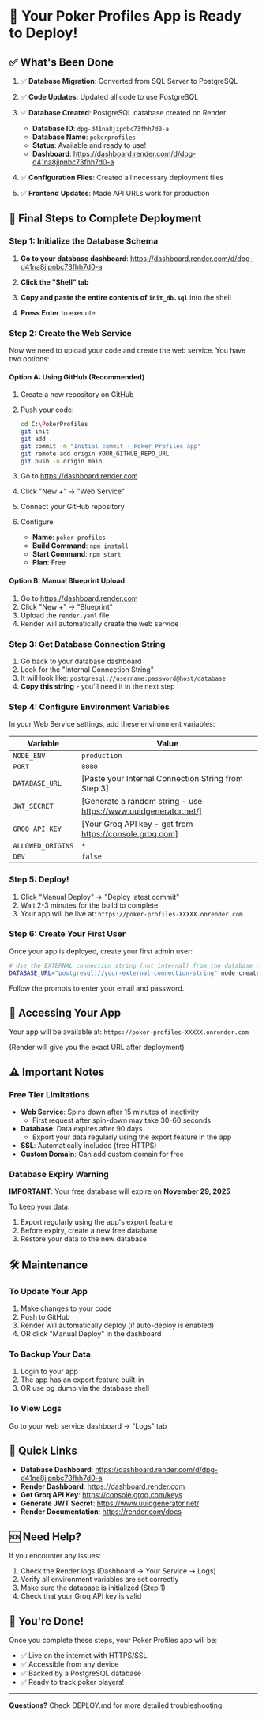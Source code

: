 # 🎉 Your Poker Profiles App is Ready to Deploy!

## ✅ What's Been Done

1. ✅ **Database Migration**: Converted from SQL Server to PostgreSQL
2. ✅ **Code Updates**: Updated all code to use PostgreSQL
3. ✅ **Database Created**: PostgreSQL database created on Render
   - **Database ID**: `dpg-d41na8jipnbc73fhh7d0-a`
   - **Database Name**: `pokerprofiles`
   - **Status**: Available and ready to use!
   - **Dashboard**: https://dashboard.render.com/d/dpg-d41na8jipnbc73fhh7d0-a

4. ✅ **Configuration Files**: Created all necessary deployment files
5. ✅ **Frontend Updates**: Made API URLs work for production

## 🚀 Final Steps to Complete Deployment

### Step 1: Initialize the Database Schema

1. **Go to your database dashboard**:
   https://dashboard.render.com/d/dpg-d41na8jipnbc73fhh7d0-a

2. **Click the "Shell" tab**

3. **Copy and paste the entire contents of `init_db.sql`** into the shell

4. **Press Enter** to execute

### Step 2: Create the Web Service

Now we need to upload your code and create the web service. You have two options:

#### Option A: Using GitHub (Recommended)

1. Create a new repository on GitHub
2. Push your code:
   ```bash
   cd C:\PokerProfiles
   git init
   git add .
   git commit -m "Initial commit - Poker Profiles app"
   git remote add origin YOUR_GITHUB_REPO_URL
   git push -u origin main
   ```

3. Go to https://dashboard.render.com
4. Click "New +" → "Web Service"
5. Connect your GitHub repository
6. Configure:
   - **Name**: `poker-profiles`
   - **Build Command**: `npm install`
   - **Start Command**: `npm start`
   - **Plan**: Free

#### Option B: Manual Blueprint Upload

1. Go to https://dashboard.render.com
2. Click "New +" → "Blueprint"
3. Upload the `render.yaml` file
4. Render will automatically create the web service

### Step 3: Get Database Connection String

1. Go back to your database dashboard
2. Look for the "Internal Connection String"
3. It will look like: `postgresql://username:password@host/database`
4. **Copy this string** - you'll need it in the next step

### Step 4: Configure Environment Variables

In your Web Service settings, add these environment variables:

| Variable | Value |
|----------|-------|
| `NODE_ENV` | `production` |
| `PORT` | `8080` |
| `DATABASE_URL` | [Paste your Internal Connection String from Step 3] |
| `JWT_SECRET` | [Generate a random string - use https://www.uuidgenerator.net/] |
| `GROQ_API_KEY` | [Your Groq API key - get from https://console.groq.com] |
| `ALLOWED_ORIGINS` | `*` |
| `DEV` | `false` |

### Step 5: Deploy!

1. Click "Manual Deploy" → "Deploy latest commit"
2. Wait 2-3 minutes for the build to complete
3. Your app will be live at: `https://poker-profiles-XXXXX.onrender.com`

### Step 6: Create Your First User

Once your app is deployed, create your first admin user:

```bash
# Use the EXTERNAL connection string (not internal) from the database dashboard
DATABASE_URL="postgresql://your-external-connection-string" node create_user.js
```

Follow the prompts to enter your email and password.

## 📱 Accessing Your App

Your app will be available at: `https://poker-profiles-XXXXX.onrender.com`

(Render will give you the exact URL after deployment)

## ⚠️ Important Notes

### Free Tier Limitations

- **Web Service**: Spins down after 15 minutes of inactivity
  - First request after spin-down may take 30-60 seconds
- **Database**: Data expires after 90 days
  - Export your data regularly using the export feature in the app
- **SSL**: Automatically included (free HTTPS)
- **Custom Domain**: Can add custom domain for free

### Database Expiry Warning

**IMPORTANT**: Your free database will expire on **November 29, 2025**

To keep your data:
1. Export regularly using the app's export feature
2. Before expiry, create a new free database
3. Restore your data to the new database

## 🛠️ Maintenance

### To Update Your App

1. Make changes to your code
2. Push to GitHub
3. Render will automatically deploy (if auto-deploy is enabled)
4. OR click "Manual Deploy" in the dashboard

### To Backup Your Data

1. Login to your app
2. The app has an export feature built-in
3. OR use pg_dump via the database shell

### To View Logs

Go to your web service dashboard → "Logs" tab

## 🎯 Quick Links

- **Database Dashboard**: https://dashboard.render.com/d/dpg-d41na8jipnbc73fhh7d0-a
- **Render Dashboard**: https://dashboard.render.com
- **Get Groq API Key**: https://console.groq.com/keys
- **Generate JWT Secret**: https://www.uuidgenerator.net/
- **Render Documentation**: https://render.com/docs

## 🆘 Need Help?

If you encounter any issues:

1. Check the Render logs (Dashboard → Your Service → Logs)
2. Verify all environment variables are set correctly
3. Make sure the database is initialized (Step 1)
4. Check that your Groq API key is valid

## 🎉 You're Done!

Once you complete these steps, your Poker Profiles app will be:
- ✅ Live on the internet with HTTPS/SSL
- ✅ Accessible from any device
- ✅ Backed by a PostgreSQL database
- ✅ Ready to track poker players!

---

**Questions?** Check DEPLOY.md for more detailed troubleshooting.

